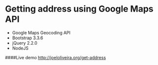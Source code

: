 # Getting address using Google Maps API


* Google Maps Geocoding API
* Bootstrap 3.3.6
* jQuery 2.2.0
* NodeJS


####Live demo
http://joeloliveira.org/get-address